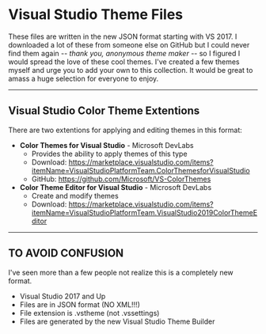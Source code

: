 # Visual Studio Theme Files

These files are written in the new JSON format starting with VS 2017. I downloaded a lot of these from someone else on GitHub but I could never find them again -- _thank you, anonymous theme maker_ -- so I figured I would spread the love of these cool themes. I've created a few themes myself and urge you to add your own to this collection. It would be great to amass a huge selection for everyone to enjoy.

---

## Visual Studio Color Theme Extentions

There are two extentions for applying and editing themes in this format:
- **Color Themes for Visual Studio** - Microsoft DevLabs
  - Provides the ability to apply themes of this type
  - Download: <https://marketplace.visualstudio.com/items?itemName=VisualStudioPlatformTeam.ColorThemesforVisualStudio>
  - GitHub: <https://github.com/Microsoft/VS-ColorThemes>
- **Color Theme Editor for Visual Studio** - Microsoft DevLabs
  - Create and modify themes
  - Download: <https://marketplace.visualstudio.com/items?itemName=VisualStudioPlatformTeam.VisualStudio2019ColorThemeEditor>

---

## TO AVOID CONFUSION ##

I've seen more than a few people not realize this is a completely new format. 

+ Visual Studio 2017 and Up
+ Files are in JSON format (NO XML!!!)
+ File extension is .vstheme (not .vssettings)
+ Files are generated by the new Visual Studio Theme Builder

